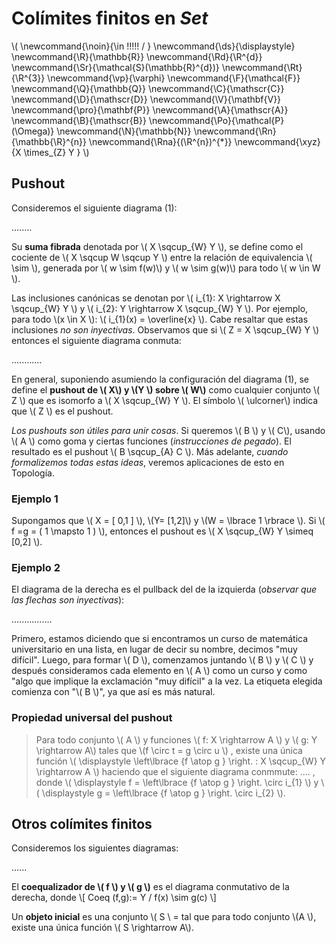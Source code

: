 # Colímites finitos en *Set*
<script type="text/javascript" async
  src="https://cdnjs.cloudflare.com/ajax/libs/mathjax/2.7.1/MathJax.js?config=TeX-MML-AM_CHTML">
</script>

\\(
  \newcommand{\noin}{\in \!\!\!\!\! / }
  \newcommand{\ds}{\displaystyle}
  \newcommand{\R}{\mathbb{R}}
  \newcommand{\Rd}{\R^{d}}
  \newcommand{\Sr}{\mathcal{S}(\mathbb{R}^{d})}
  \newcommand{\Rt}{\R^{3}}
  \newcommand{\vp}{\varphi}
  \newcommand{\F}{\mathcal{F}}
  \newcommand{\Q}{\mathbb{Q}}
  \newcommand{\C}{\mathscr{C}}
  \newcommand{\D}{\mathscr{D}}
  \newcommand{\V}{\mathbf{V}}
  \newcommand{\pro}{\mathbf{P}}
  \newcommand{\A}{\mathscr{A}}
  \newcommand{\B}{\mathscr{B}}
  \newcommand{\Po}{\mathcal{P}(\Omega)}
  \newcommand{\N}{\mathbb{N}}
  \newcommand{\Rn}{\mathbb{\R}^{n}}
  \newcommand{\Rna}{(\R^{n})^{*}}
  \newcommand{\xyz}{X \times_{Z} Y }
\\)

## Pushout

Consideremos  el siguiente diagrama (1):

........

Su **suma fibrada** denotada por \\( X \sqcup_{W} Y \\), se define como el cociente  de \\( X \sqcup W \sqcup Y \\) entre la relación de equivalencia \\( \sim \\), generada por \\( w \sim f(w)\\) y \\( w \sim g(w)\\) para todo \\( w \in W \\).

Las inclusiones canónicas se denotan por \\( i_{1}: X \rightarrow X \sqcup_{W} Y \\) y \\( i_{2}: Y \rightarrow X \sqcup_{W} Y \\). Por ejemplo, para todo \\(x \in X \\): \\( i_{1}(x) = \overline{x} \\). Cabe resaltar que estas inclusiones *no son inyectivas*. Observamos que si \\( Z = X \sqcup_{W} Y \\) entonces el siguiente diagrama conmuta:

............

En general, suponiendo asumiendo la configuración del diagrama (1), se define el **pushout de \\( X\\) y \\(Y \\) sobre \\( W\\)** como cualquier conjunto \\( Z \\) que es isomorfo a \\( X \sqcup_{W} Y \\). El símbolo \\( \ulcorner\\) indica que \\( Z \\) es el pushout.

*Los pushouts son útiles para unir cosas*. Si queremos \\( B \\) y \\( C\\), usando \\( A \\) como goma y ciertas funciones (*instrucciones de pegado*). El resultado es el pushout \\( B \sqcup_{A} C \\). Más adelante, *cuando formalizemos todas estas ideas*, veremos aplicaciones de esto en Topología.

### Ejemplo 1

Supongamos que \\( X = [ 0,1 ] \\), \\(Y= [1,2]\\) y \\(W = \lbrace 1 \rbrace \\). Si \\( f =g = ( 1 \mapsto 1 ) \\), entonces el pushout es \\( X \sqcup_{W} Y \simeq [0,2] \\).

### Ejemplo 2
El diagrama de la derecha es el pullback del de la izquierda (*observar que las flechas son inyectivas*):

................

Primero, estamos diciendo que si encontramos un curso de matemática universitario en una lista, en lugar de decir su nombre, decimos "muy difícil". Luego, para formar \\( D \\), comenzamos juntando \\( B \\) y \\( C \\) y después consideramos cada elemento en \\( A \\) como un curso y como "algo que implique la exclamación "muy difícil" a la vez. La etiqueta elegida comienza con "\\( B \\)", ya que así es más natural.

### Propiedad universal del pushout
> Para todo conjunto \\( A \\) y funciones \\( f: X \rightarrow A \\)  y \\( g:  Y \rightarrow A\\) tales que \\(f \circ t = g \circ u \\) , existe una única función \\( \displaystyle \left\lbrace {f \atop g } \right. : X \sqcup_{W} Y \rightarrow A \\) haciendo que el siguiente diagrama conmmute: ....
, donde \\( \displaystyle  f = \left\lbrace {f \atop g } \right. \circ i_{1}  \\) y \\( \displaystyle  g = \left\lbrace {f \atop g } \right. \circ i_{2}  \\).


## Otros colímites finitos

Consideremos los siguientes diagramas:

......

El **coequalizador de \\( f \\) y \\( g \\)**  es el diagrama conmutativo de la derecha, donde \\[ Coeq (f,g):= Y / f(x) \sim g(c) \\]

Un **objeto inicial** es una conjunto \\( S \\ = tal que para todo conjunto \\(A \\), existe una única función \\( S \rightarrow A\\).
